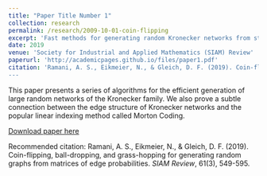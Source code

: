 ```yaml
---
title: "Paper Title Number 1"
collection: research
permalink: /research/2009-10-01-coin-flipping
excerpt: 'Fast methods for generating random Kronecker networks from stochastic adjacency matrices.'
date: 2019
venue: 'Society for Industrial and Applied Mathematics (SIAM) Review'
paperurl: 'http://academicpages.github.io/files/paper1.pdf'
citation: 'Ramani, A. S., Eikmeier, N., & Gleich, D. F. (2019). Coin-flipping, ball-dropping, and grass-hopping for generating random graphs from matrices of edge probabilities. <i>SIAM Review</i>, 61(3), 549-595.
---
```

This paper presents a series of algorithms for the efficient generation of large random networks of the Kronecker family. We also prove a subtle connection between the edge structure of Kronecker networks and the popular linear indexing method called Morton Coding.

[Download paper here](https://epubs.siam.org/doi/pdf/10.1137/17M1127132)

Recommended citation: Ramani, A. S., Eikmeier, N., & Gleich, D. F. (2019). Coin-flipping, ball-dropping, and grass-hopping for generating random graphs from matrices of edge probabilities. <i>SIAM Review</i>, 61(3), 549-595.
